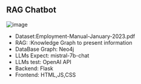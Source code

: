 ## RAG Chatbot
![image](https://github.com/nguyen187/VOICE-CHATBOT-RAG/assets/82322559/93101355-57ff-4546-8b2c-0af7f735a433)

- Dataset:Employment-Manual-January-2023.pdf
- RAG: :Knowledge Graph to present information
- DataBase Graph: Neo4j
- LLMs Expect: mistral-7b-chat
- LLMs test: OpenAI API 
- Backend: Flask
- Frontend: HTML,JS,CSS
